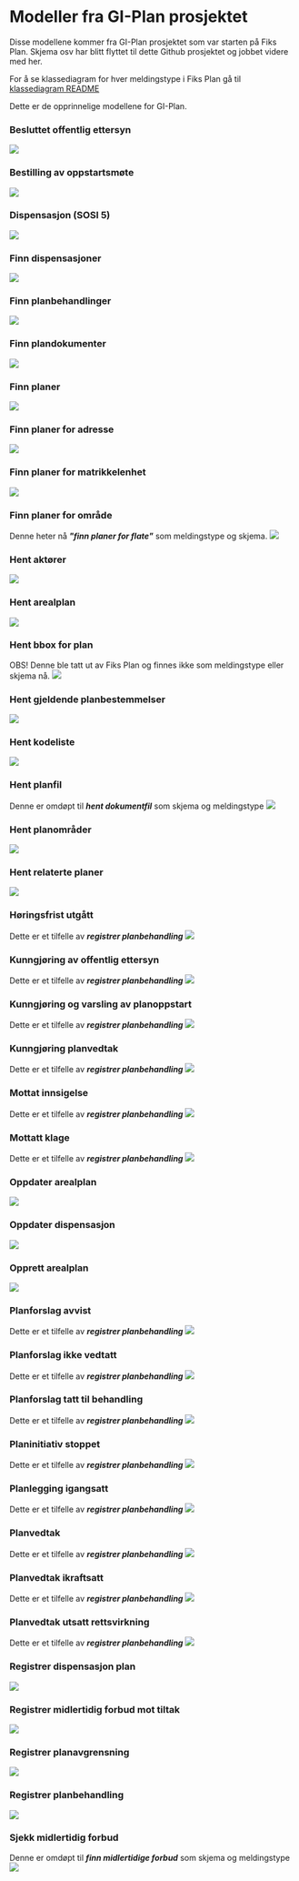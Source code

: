 # Modeller fra GI-Plan prosjektet

Disse modellene kommer fra GI-Plan prosjektet som var starten på Fiks Plan.
Skjema osv har blitt flyttet til dette Github prosjektet og jobbet videre med her.

For å se klassediagram for hver meldingstype i Fiks Plan gå til [klassediagram README](./../../ClassDiagrams/README.md)

Dette er de opprinnelige modellene for GI-Plan.

### Besluttet offentlig ettersyn
![](BesluttetOffentligEttersyn.png)

### Bestilling av oppstartsmøte
![](BestillingAvOppstartsmøte.png)

### Dispensasjon (SOSI 5)
![](Dispensasjon_SOSI_5.png)

### Finn dispensasjoner
![](FinnDispensasjoner.png)

### Finn planbehandlinger
![](FinnPlanbehandlinger.png)

### Finn plandokumenter
![](FinnPlandokumenter.png)

### Finn planer
![](FinnPlaner.png)

### Finn planer for adresse
![](FinnPlanerForAdresse.png)

### Finn planer for matrikkelenhet
![](FinnPlanerForMatrikkelenhet.png)

### Finn planer for område
Denne heter nå _**"finn planer for flate"**_ som meldingstype og skjema.
![](FinnPlaner.png)

### Hent aktører
![](HentAktører.png)

### Hent arealplan
![](HentArealplan.png)

### Hent bbox for plan
OBS! Denne ble tatt ut av Fiks Plan og finnes ikke som meldingstype eller skjema nå. 
![](HentBboxForPlan.png)

### Hent gjeldende planbestemmelser
![](HentGjeldendePlanbestemmelser.png)

### Hent kodeliste
![](HentKodeliste.png)

### Hent planfil
Denne er omdøpt til **_hent dokumentfil_** som skjema og meldingstype
![](HentPlanfil.png)

### Hent planområder
![](HentPlanområder.png)

### Hent relaterte planer
![](HentRelatertePlaner.png)

### Høringsfrist utgått
Dette er et tilfelle av _**registrer planbehandling**_
![](HøringsfristUtgått.png)

### Kunngjøring av offentlig ettersyn
Dette er et tilfelle av _**registrer planbehandling**_
![](KunngjøringAvOffentligEttersyn.png)

### Kunngjøring og varsling av planoppstart
Dette er et tilfelle av _**registrer planbehandling**_
![](KunngjøringOgVarslingAvPlanoppstart.png)

### Kunngjøring planvedtak
Dette er et tilfelle av _**registrer planbehandling**_
![](KunngjøringPlanvedtak.png)

### Mottat innsigelse
Dette er et tilfelle av _**registrer planbehandling**_
![](MottattInnsigelse.png)

### Mottatt klage
Dette er et tilfelle av _**registrer planbehandling**_
![](MottattKlage.png)

### Oppdater arealplan
![](OppdaterArealplan.png)

### Oppdater dispensasjon
![](OppdaterDispensasjon.png)

### Opprett arealplan
![](OpprettArealplan.png)

### Planforslag avvist
Dette er et tilfelle av _**registrer planbehandling**_
![](PlanforslagAvvist.png)

### Planforslag ikke vedtatt
Dette er et tilfelle av _**registrer planbehandling**_
![](PlanforslagIkkeVedtatt.png)

### Planforslag tatt til behandling
Dette er et tilfelle av _**registrer planbehandling**_
![](PlanforslagTattTilBehandling.png)

### Planinitiativ stoppet
Dette er et tilfelle av _**registrer planbehandling**_
![](PlaninitiativStoppet.png)

### Planlegging igangsatt
Dette er et tilfelle av _**registrer planbehandling**_
![](PlanleggingIgangsatt.png)

### Planvedtak
Dette er et tilfelle av _**registrer planbehandling**_
![](Planvedtak.png)

### Planvedtak ikraftsatt
Dette er et tilfelle av _**registrer planbehandling**_
![](PlanvedtakIkraftsatt.png)

### Planvedtak utsatt rettsvirkning
Dette er et tilfelle av _**registrer planbehandling**_
![](PlanvedtakUtsattRettsvirkning.png)

### Registrer dispensasjon plan
![](RegistrerDispensasjonPlan.png)

### Registrer midlertidig forbud mot tiltak
![](RegistrerMidlertidigForbudMotTiltak.png)

### Registrer planavgrensning
![](RegistrerPlanavgrensning.png)

### Registrer planbehandling
![](RegistrerPlanbehandling.png)

### Sjekk midlertidig forbud
Denne er omdøpt til **_finn midlertidige forbud_** som skjema og meldingstype
![](SjekkMidlertidigForbud.png)